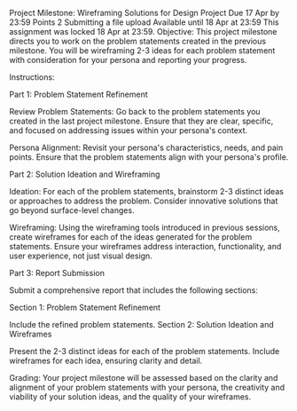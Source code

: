 Project Milestone: Wireframing Solutions for Design Project
Due 17 Apr by 23:59 Points 2 Submitting a file upload Available until 18 Apr at 23:59
This assignment was locked 18 Apr at 23:59.
Objective: This project milestone directs you to work on the problem statements created in the previous milestone. You will be wireframing 2-3 ideas for each problem statement with consideration for your persona and reporting your progress.

 

Instructions:

Part 1: Problem Statement Refinement

Review Problem Statements: Go back to the problem statements you created in the last project milestone. Ensure that they are clear, specific, and focused on addressing issues within your persona's context.

Persona Alignment: Revisit your persona's characteristics, needs, and pain points. Ensure that the problem statements align with your persona's profile.

 

Part 2: Solution Ideation and Wireframing

Ideation: For each of the problem statements, brainstorm 2-3 distinct ideas or approaches to address the problem. Consider innovative solutions that go beyond surface-level changes.

Wireframing: Using the wireframing tools introduced in previous sessions, create wireframes for each of the ideas generated for the problem statements. Ensure your wireframes address interaction, functionality, and user experience, not just visual design.

 

Part 3: Report Submission

Submit a comprehensive report that includes the following sections:

Section 1: Problem Statement Refinement

Include the refined problem statements.
Section 2: Solution Ideation and Wireframes

Present the 2-3 distinct ideas for each of the problem statements.
Include wireframes for each idea, ensuring clarity and detail.
 

Grading: Your project milestone will be assessed based on the clarity and alignment of your problem statements with your persona, the creativity and viability of your solution ideas, and the quality of your wireframes.

